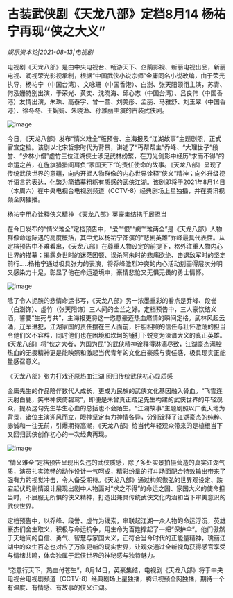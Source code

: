 # 古装武侠剧《天龙八部》定档8月14 杨祐宁再现“侠之大义”

*娱乐资本论|2021-08-13|电视剧*

电视剧《天龙八部》是由中央电视台、畅游天下、企鹅影视、新丽电视出品，新丽电视、润视荣光影视承制，根据“中国武侠小说宗师”金庸同名小说改编，由于荣光执导，杨祐宁（中国台湾）、文咏珊（中国香港）、白澍、张天阳领衔主演，苏青、何泓姗特别出演，于荣光、黄奕、沈晓海、邱心志（中国台湾）、吕良伟（中国香港）友情出演，朱珠、高泰宇、曾一萱、刘美彤、孟丽、马雅舒、刘玉翠（中国香港）、徐冬冬、王婉娟、朱晓渔、孙雅丽主演的古装武侠剧。

![Image](http://static.ylzbl.com/uploads/ueditor/php/upload/image/20210813/1628823030900697.jpeg)

今日，《天龙八部》发布“情义难全”版预告、主海报及“江湖故事”主题剧照，正式官宣定档。该剧以北宋哲宗时代为背景，讲述了“丐帮帮主”乔峰、“大理世子”段誉、“少林小僧”虚竹三位江湖侠士涉足武林纷繁，在刀光剑影中经历“求而不得”的命运之苦，在旌旗猎猎间肩负“家国天下”的责任使命的故事。《天龙八部》呈现了传统武侠世界的意蕴，向内开掘人物群像的内心世界诠释“侠义”精神；向外升级视听语言的表达，化繁为简描摹粗粝有质感的武侠江湖。该剧即将于2021年8月14日（本周六）在中央电视台电视剧频道（CCTV-8）经典剧场上星独播，并在腾讯视频全网独播。

杨祐宁用心诠释侠义精神 《天龙八部》英豪集结携手展担当

在今日发布的“情义难全”定档预告中，“爱”“恨”“痴”“难两全”是《天龙八部》人物群像命运际遇的高度概括，其中尤以杨祐宁饰演的“悲剧英雄”乔峰最具代表性。从定档预告中不难看出，《天龙八部》在尊重人物设定的前提下，格外注重人物内心世界的描摹：揭露身世时的迷茫困顿、误杀阿朱时的悲痛欲绝、击退敌军时的坚定前行.....杨祐宁通过极具张力的表演，将乔峰激烈冲突的内心活动刻画得层次分明又感染力十足，彰显了他在命运逆境中，豪情悲怆又无惧无畏的勇士情怀。

![Image](http://static.ylzbl.com/uploads/ueditor/php/upload/image/20210813/1628823039186418.jpeg)

除了令人扼腕的悲情命运书写，《天龙八部》另一浓墨重彩的看点是乔峰、段誉（白澍饰）、虚竹（张天阳饰）三人间的金兰之好。定档预告中，三人豪饮结义酒，誓要“生死与共”，主海报更将这一恣意豪迈热血燃情的瞬间定格。武林风起云涌，辽军进犯，江湖家国的责任摆在三人面前，肝胆相照的信任与壮怀激荡的担当令他们义不容辞，同时他们也在困境和坎坷的锤打下蜕变为深谙大义的真正英雄。《天龙八部》将“侠之大者，为国为民”的武侠精神诠释得淋漓尽致，江湖豪杰满腔热血的无畏精神更是能映照和激起当代青年的文化自豪感与责任感，极具现实正能量感召意义。

《天龙八部》张力打戏还原热血江湖 回归传统武侠初心显质感

金庸先生的作品陪伴数代人成长，更成为民族的武侠文化基因融入骨血。“飞雪连天射白鹿，笑书神侠倚碧鸳”，即便是未曾真正踏足先生构建的武侠世界的年轻观众，提及这句先生毕生心血的总括也不会陌生。“江湖故事”主题剧照以广袤天地为背景，诸位主演迎风而立，眼神坚定有力神情各异，分别诠释了江湖豪杰的纯粹、赤诚和一往无前，引爆期待高潮，《天龙八部》给当代年轻观众带来的是植根当下又回归武侠创作初心的一次经典再现。

![Image](http://static.ylzbl.com/uploads/ueditor/php/upload/image/20210813/1628823046875773.jpeg)

“情义难全”定档预告呈现出久违的武侠质感，除了多处实景拍摄营造的真实江湖气质，演员扎实流畅的动作设计一气呵成，精彩纷呈的打斗场面配合特效输出带来了强有力的视觉冲击，令人备受期待。《天龙八部》通过构架恢弘的世界观设定、跌宕起伏的剧情设计展现出剧中人物面对“求之不得”的命运之困、家国大义的使命担当时，不屈服无所惧的侠义精神，打造出兼具传统武侠文化内涵和当下审美意识的武侠世界。

定档预告中，以乔峰、段誉、虚竹为线索，串联起江湖一众人物的命运浮沉，英雄豪杰们舍生取义，积极与命运抗争，用生命为百姓撑起了一把“保护伞”。他们傲然于天地间的自信、勇气、智慧与家国大义，正符合当今时代的正能量精神，瑰丽江湖中的众生百态也对应了万象更新的现实世界，让观众通过全新视角获得感官享受与情绪共鸣，体会独属于武侠世界的神秘感与独特魅力。

“恣意行天下，热血付苍生”，8月14日，英豪集结，电视剧《天龙八部》将于中央电视台电视剧频道（CCTV-8）经典剧场上星独播，腾讯视频全网独播，期待一个有温度、有情感、有故事的侠义江湖。

